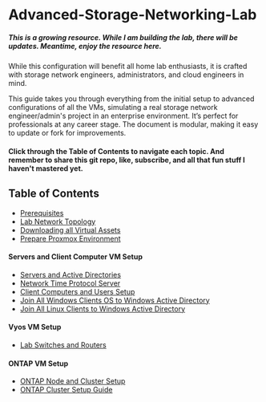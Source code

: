 # Advanced-Storage-Networking-Lab

##### This is a growing resource. While I am building the lab, there will be updates. Meantime, enjoy the resource here.

While this configuration will benefit all home lab enthusiasts, it is crafted with storage network engineers, administrators, and cloud engineers in mind.

This guide takes you through everything from the initial setup to advanced configurations of all the VMs, simulating a real storage network engineer/admin's project in an enterprise environment. It’s perfect for professionals at any career stage. The document is modular, making it easy to update or fork for improvements. 

#### Click through the Table of Contents to navigate each topic. And remember to share this git repo, like, subscribe, and all that fun stuff I haven't mastered yet.

## Table of Contents

- [Prerequisites](Prerequisites.md)
- [Lab Network Topology](Lab%20Network%20Topology.md)
- [Downloading all Virtual Assets](Downloading%20all%20Virtual%20Assets.md)
- [Prepare Proxmox Environment](Prepare%20Proxmox%20Environment.md)

#### Servers and Client Computer VM Setup
- [Servers and Active Directories](Servers%20and%20Active%20Directories.md)
- [Network Time Protocol Server](Network%20Time%20Protocol%20Server.md)
- [Client Computers and Users Setup](Client%20Computers%20and%20Users%20Setup.md)
- [Join All Windows Clients OS to Windows Active Directory](Join%20All%20Windows%20Clients%20OS%20to%20Windows%20Active%20Directory.md)
- [Join All Linux Clients to Windows Active Directory](Join%20All%20Linux%20Clients%20to%20Windows%20Active%20Directory.md)

#### Vyos VM Setup
- [Lab Switches and Routers](Lab%20Switches%20and%20Routers.md)

#### ONTAP VM Setup
- [ONTAP Node and Cluster Setup](ONTAP%20Node%20and%20Cluster%20Setup.md)
- [ONTAP Cluster Setup Guide](ONTAP%20Cluster%20Setup%20Guide.md)
